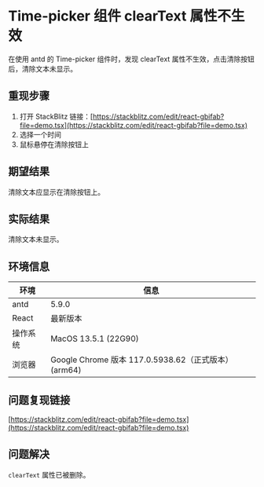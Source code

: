 # Time-picker 组件 clearText 属性不生效

在使用 antd 的 Time-picker 组件时，发现 clearText 属性不生效，点击清除按钮后，清除文本未显示。

## 重现步骤

1. 打开 StackBlitz 链接：[https://stackblitz.com/edit/react-gbifab?file=demo.tsx](https://stackblitz.com/edit/react-gbifab?file=demo.tsx)
2. 选择一个时间
3. 鼠标悬停在清除按钮上

## 期望结果

清除文本应显示在清除按钮上。

## 实际结果

清除文本未显示。

## 环境信息

| 环境     | 信息                                                 |
| -------- | ---------------------------------------------------- |
| antd     | 5.9.0                                                |
| React    | 最新版本                                             |
| 操作系统 | MacOS 13.5.1 (22G90)                                 |
| 浏览器   | Google Chrome 版本 117.0.5938.62（正式版本） (arm64) |

## 问题复现链接

[https://stackblitz.com/edit/react-gbifab?file=demo.tsx](https://stackblitz.com/edit/react-gbifab?file=demo.tsx)

## 问题解决

`clearText` 属性已被删除。
